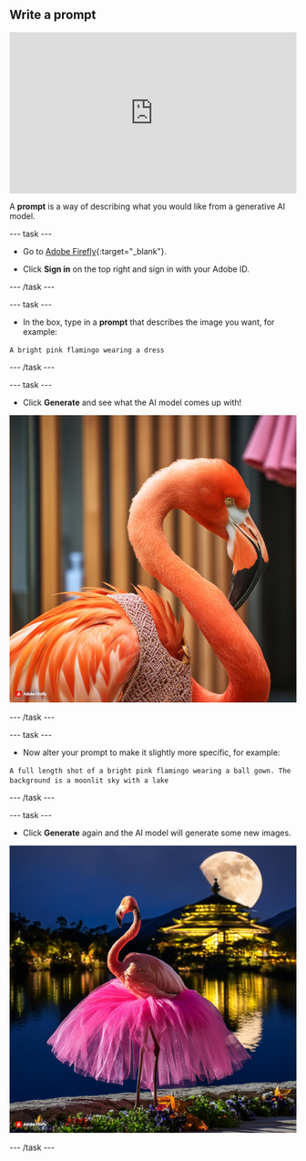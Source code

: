 ## Write a prompt

<html>
  <div style="position: relative; overflow: hidden; padding-top: 56.25%;">
    <iframe style="position: absolute; top: 0; left: 0; right: 0; width: 100%; height: 100%; border: none;" src="https://www.youtube.com/embed/KmG0qLJuDpg?rel=0&cc_load_policy=1" allowfullscreen allow="accelerometer; autoplay; clipboard-write; encrypted-media; gyroscope; picture-in-picture; web-share"></iframe>
  </div>
</html>


A **prompt** is a way of describing what you would like from a generative AI model. 

--- task ---

+ Go to [Adobe Firefly](https://firefly.adobe.com/){:target="_blank"}.

+ Click **Sign in** on the top right and sign in with your Adobe ID.

--- /task ---

--- task ---

+ In the box, type in a **prompt** that describes the image you want, for example:

`A bright pink flamingo wearing a dress`

--- /task ---

--- task ---

+ Click **Generate** and see what the AI model comes up with!

![An AI-generated image of a bright pink flamingo wearing a dress.](images/flamingo1a.jpg)

--- /task ---

--- task ---

+ Now alter your prompt to make it slightly more specific, for example:

`A full length shot of a bright pink flamingo wearing a ball gown. The background is a moonlit sky with a lake`

--- /task ---

--- task ---

+ Click **Generate** again and the AI model will generate some new images. 

![An AI-generated image of a flamingo wearing a ball gown.](images/flamingo2a.jpg)

--- /task ---
